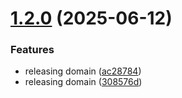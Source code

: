 # [1.2.0](https://github.com/vannatta-software/ts-utils/compare/v1.1.1...v1.2.0) (2025-06-12)


### Features

* releasing domain ([ac28784](https://github.com/vannatta-software/ts-utils/commit/ac2878414c5842e6812228570561e0023171b71c))
* releasing domain ([308576d](https://github.com/vannatta-software/ts-utils/commit/308576d69c4343aab39b4ad5cb7df350ac977106))
